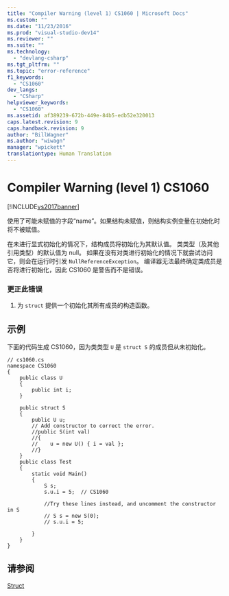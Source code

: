 ```yaml
---
title: "Compiler Warning (level 1) CS1060 | Microsoft Docs"
ms.custom: ""
ms.date: "11/23/2016"
ms.prod: "visual-studio-dev14"
ms.reviewer: ""
ms.suite: ""
ms.technology: 
  - "devlang-csharp"
ms.tgt_pltfrm: ""
ms.topic: "error-reference"
f1_keywords: 
  - "CS1060"
dev_langs: 
  - "CSharp"
helpviewer_keywords: 
  - "CS1060"
ms.assetid: af389239-672b-449e-84b5-edb52e320013
caps.latest.revision: 9
caps.handback.revision: 9
author: "BillWagner"
ms.author: "wiwagn"
manager: "wpickett"
translationtype: Human Translation
---
```

# Compiler Warning (level 1) CS1060
[!INCLUDE[vs2017banner](../../../csharp/includes/vs2017banner.md)]

使用了可能未赋值的字段“name”。如果结构未赋值，则结构实例变量在初始化时将不被赋值。  
  
 在未进行显式初始化的情况下，结构成员将初始化为其默认值。  类类型（及其他引用类型）的默认值为 null。  如果在没有对类进行初始化的情况下就尝试访问它，则会在运行时引发 `NullReferenceException`。  编译器无法最终确定类成员是否将进行初始化，因此 CS1060 是警告而不是错误。  
  
### 更正此错误  
  
1.  为 `struct` 提供一个初始化其所有成员的构造函数。  
  
## 示例  
 下面的代码生成 CS1060，因为类类型 `U` 是 `struct S` 的成员但从未初始化。  
  
```  
// cs1060.cs  
namespace CS1060  
{      
    public class U  
    {  
        public int i;  
    }  
  
    public struct S  
    {  
        public U u;  
        // Add constructor to correct the error.  
        //public S(int val)  
        //{  
        //    u = new U() { i = val };  
        //}  
    }  
    public class Test  
    {  
        static void Main()  
        {  
            S s;  
            s.u.i = 5;  // CS1060  
  
            //Try these lines instead, and uncomment the constructor in S  
            // S s = new S(0);  
            // s.u.i = 5;  
  
        }  
    }    
}  
```  
  
## 请参阅  
 [Struct](../../../csharp/programming-guide/classes-and-structs/structs.md)